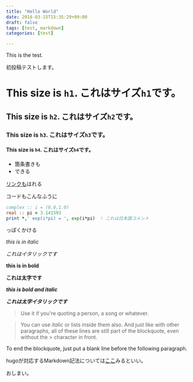 ```yaml
---
title: "Hello World"
date: 2018-03-15T15:35:29+09:00
draft: false
tags: [test, markdown]
categories: [test]

---
```


This is the test.

初投稿テストします。

# This size is `h1`. これはサイズ`h1`です。
## This size is `h2`. これはサイズ`h2`です。
### This size is `h3`. これはサイズ`h3`です。
#### This size is `h4`. これはサイズ`h4`です。


* 箇条書きも
* できる

[リンクも](https://github.com/kottn)はれる


コードもこんなふうに

```fortran
complex :: i = (0.0,1.0)
real :: pi = 3.141593
print *,' exp(i*pi) = ', exp(i*pi)  ! これは日本語コメント
```

っぽくかける

*this is in italic*

*これはイタリックです*

**this is in bold**

**これは太字です**


***this is bold and italic***

***これは太字イタリックです***

> Use it if you're quoting a person, a song or whatever.

> You can use *italic* or lists inside them also.
And just like with other paragraphs,
all of these lines are still
part of the blockquote, even without the > character in front.

To end the blockquote, just put a blank line before the following
paragraph.

hugoが対応するMarkdown記法については[ここ](https://sourceforge.net/p/hugo-generator/wiki/markdown_syntax/)みるといい。

おしまい。
